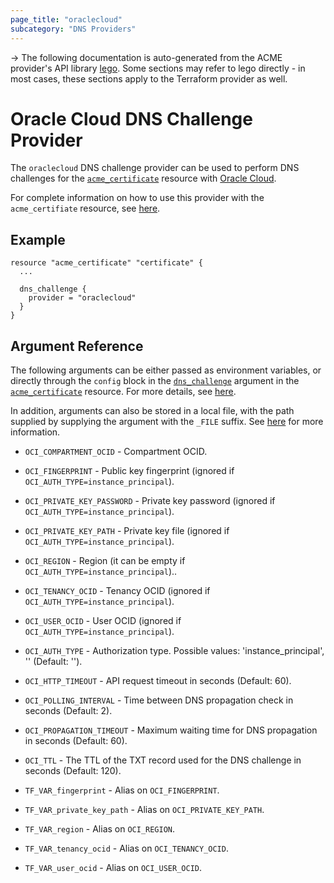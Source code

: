 ```yaml
---
page_title: "oraclecloud"
subcategory: "DNS Providers"
---
```


-> The following documentation is auto-generated from the ACME
provider's API library [lego](https://go-acme.github.io/lego/).  Some
sections may refer to lego directly - in most cases, these sections
apply to the Terraform provider as well.

# Oracle Cloud DNS Challenge Provider

The `oraclecloud` DNS challenge provider can be used to perform DNS challenges for
the [`acme_certificate`][resource-acme-certificate] resource with
[Oracle Cloud](https://cloud.oracle.com/home).

[resource-acme-certificate]: ../resources/certificate.md

For complete information on how to use this provider with the `acme_certifiate`
resource, see [here][resource-acme-certificate-dns-challenges].

[resource-acme-certificate-dns-challenges]: ../resources/certificate.md#using-dns-challenges

## Example

```hcl
resource "acme_certificate" "certificate" {
  ...

  dns_challenge {
    provider = "oraclecloud"
  }
}
```
## Argument Reference

The following arguments can be either passed as environment variables, or
directly through the `config` block in the
[`dns_challenge`][resource-acme-certificate-dns-challenge-arg] argument in the
[`acme_certificate`][resource-acme-certificate] resource. For more details, see
[here][resource-acme-certificate-dns-challenges].

[resource-acme-certificate-dns-challenge-arg]: ../resources/certificate.md#dns_challenge

In addition, arguments can also be stored in a local file, with the path
supplied by supplying the argument with the `_FILE` suffix. See
[here][acme-certificate-file-arg-example] for more information.

[acme-certificate-file-arg-example]: ../resources/certificate.md#using-variable-files-for-provider-arguments

* `OCI_COMPARTMENT_OCID` - Compartment OCID.
* `OCI_FINGERPRINT` - Public key fingerprint (ignored if `OCI_AUTH_TYPE=instance_principal`).
* `OCI_PRIVATE_KEY_PASSWORD` - Private key password (ignored if `OCI_AUTH_TYPE=instance_principal`).
* `OCI_PRIVATE_KEY_PATH` - Private key file (ignored if `OCI_AUTH_TYPE=instance_principal`).
* `OCI_REGION` - Region (it can be empty if `OCI_AUTH_TYPE=instance_principal`)..
* `OCI_TENANCY_OCID` - Tenancy OCID (ignored if `OCI_AUTH_TYPE=instance_principal`).
* `OCI_USER_OCID` - User OCID (ignored if `OCI_AUTH_TYPE=instance_principal`).

* `OCI_AUTH_TYPE` - Authorization type. Possible values: 'instance_principal', ''  (Default: '').
* `OCI_HTTP_TIMEOUT` - API request timeout in seconds (Default: 60).
* `OCI_POLLING_INTERVAL` - Time between DNS propagation check in seconds (Default: 2).
* `OCI_PROPAGATION_TIMEOUT` - Maximum waiting time for DNS propagation in seconds (Default: 60).
* `OCI_TTL` - The TTL of the TXT record used for the DNS challenge in seconds (Default: 120).
* `TF_VAR_fingerprint` - Alias on `OCI_FINGERPRINT`.
* `TF_VAR_private_key_path` - Alias on `OCI_PRIVATE_KEY_PATH`.
* `TF_VAR_region` - Alias on `OCI_REGION`.
* `TF_VAR_tenancy_ocid` - Alias on `OCI_TENANCY_OCID`.
* `TF_VAR_user_ocid` - Alias on `OCI_USER_OCID`.


